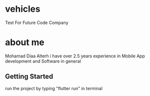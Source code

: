 # vehicles

Test For Future Code Company

# about me

Mohamad Diaa Alterh i have over 2.5 years experience in Mobile App development and Software in
general

## Getting Started

run the project by typing "flutter run" in terminal

